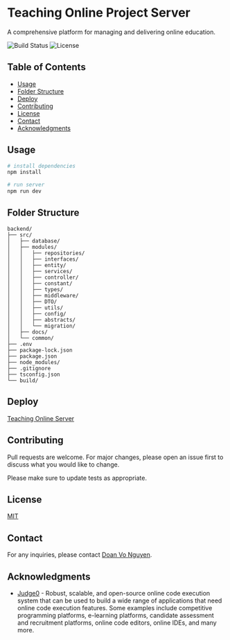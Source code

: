 # Teaching Online Project Server

A comprehensive platform for managing and delivering online education.

![Build Status](https://img.shields.io/badge/build-passing-brightgreen)
![License](https://img.shields.io/badge/license-MIT-blue)

## Table of Contents

- [Usage](#usage)
- [Folder Structure](#folder-structure)
- [Deploy](#deploy)
- [Contributing](#contributing)
- [License](#license)
- [Contact](#contact)
- [Acknowledgments](#acknowledgments)

## Usage

```bash
# install dependencies
npm install

# run server
npm run dev
```

## Folder Structure

```
backend/
├── src/
│   ├── database/
│   ├── modules/
│   │   ├── repositories/
│   │   ├── interfaces/
│   │   ├── entity/
│   │   ├── services/
│   │   ├── controller/
│   │   ├── constant/
│   │   ├── types/
│   │   ├── middleware/
│   │   ├── DTO/
│   │   ├── utils/
│   │   ├── config/
│   │   ├── abstracts/
│   │   └── migration/
│   ├── docs/
│   └── common/
├── .env
├── package-lock.json
├── package.json
├── node_modules/
├── .gitignore
├── tsconfig.json
└── build/
```

## Deploy

[Teaching Online Server](https://teaching-online-server.onrender.com)

## Contributing

Pull requests are welcome. For major changes, please open an issue first
to discuss what you would like to change.

Please make sure to update tests as appropriate.

## License

[MIT](https://choosealicense.com/licenses/mit/)

## Contact

For any inquiries, please contact [Doan Vo Nguyen](mailto:wwwdoanvonguyen@gmail.com).

## Acknowledgments

- [Judge0](https://judge0.com/) - Robust, scalable, and open-source online code execution system that can be used to build a wide range of applications that need online code execution features. Some examples include competitive programming platforms, e-learning platforms, candidate assessment and recruitment platforms, online code editors, online IDEs, and many more.

